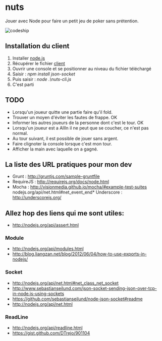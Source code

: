 nuts
====
Jouer avec Node pour faire un petit jeu de poker sans prétention.

![codeship](https://codeship.com/projects/ab101c10-9f00-0132-75d9-56e0c71a690d/status?branch=master)

Installation du client
----------------------

1. Installer [node.js][node]
2. Récupérer le fichier [client][nuts client]
3. Ouvrir une console et se positionner au niveau du fichier téléchargé
4. Saisir : *npm install json-socket*
5. Puis saisir : *node .\nuts-cli.js*
6. C'est parti

TODO
----
* Lorsqu'un joueur quitte une partie faire qu'il fold.
* Trouver un moyen d'éviter les fautes de frappe. OK
* Informer les autres joueurs de la personne dont c'est le tour. OK
* Lorsqu'un joueur est a AllIn il ne peut que se coucher, ce n'est pas normal.
* Au tour suivant, il est possible de jouer sans argent.
* Faire clignoter la console lorsque c'est mon tour.
* Afficher la main avec laquelle on a gagné.


La liste des URL pratiques pour mon dev
---------------------------------------
* Grunt : http://gruntjs.com/sample-gruntfile
* RequireJS : http://requirejs.org/docs/node.html
* Mocha : http://visionmedia.github.io/mocha/#example-test-suites
nodejs.org/api/net.html#net_event_end* Underscore : http://underscorejs.org/

Allez hop des liens qui me sont utiles:
---------------------------------------
* http://nodejs.org/api/assert.html

### Module
* http://nodejs.org/api/modules.html
* http://blog.liangzan.net/blog/2012/06/04/how-to-use-exports-in-nodejs/

### Socket
* http://nodejs.org/api/net.html#net_class_net_socket
* http://www.sebastianseilund.com/json-socket-sending-json-over-tcp-in-node.js-using-sockets
* https://github.com/sebastianseilund/node-json-socket#readme
* http://nodejs.org/api/net.html

### ReadLine
* http://nodejs.org/api/readline.html
* https://gist.github.com/DTrejo/901104

[node]: http://nodejs.org/ "Node.Js"
[nuts client]: https://raw2.github.com/MiniKeb/nuts/master/nuts/nuts-cli.js "nuts/nuts-cli.js"
